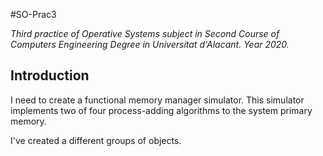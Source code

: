 #SO-Prac3

_Third practice of Operative Systems subject in Second Course of Computers Engineering Degree in Universitat d'Alacant. Year 2020._

## Introduction

I need to create a functional memory manager simulator. This simulator implements two of four process-adding algorithms to the system primary memory. 

I've created a different groups of objects. 
